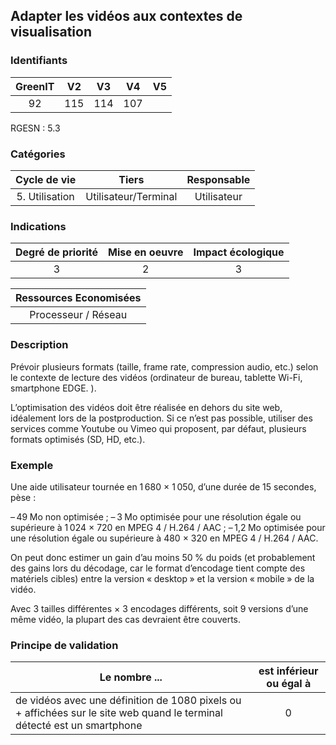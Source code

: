 ## Adapter les vidéos aux contextes de visualisation

### Identifiants

| GreenIT | V2  | V3  | V4  | V5  |
| :-----: | :-: | :-: | :-: | :-: |
|   92    | 115 | 114 | 107 |     |

RGESN : 5.3

### Catégories

|  Cycle de vie  |        Tiers         | Responsable |
| :------------: | :------------------: | :---------: |
| 5. Utilisation | Utilisateur/Terminal | Utilisateur |

### Indications

| Degré de priorité | Mise en oeuvre | Impact écologique |
| :---------------: | :------------: | :---------------: |
|         3         |       2        |         3         |

| Ressources Economisées |
| :--------------------: |
|  Processeur / Réseau   |

### Description

Prévoir plusieurs formats (taille, frame rate, compression audio, etc.) selon le contexte de lecture des vidéos (ordinateur de bureau, tablette Wi-Fi, smartphone EDGE. ).

L’optimisation des vidéos doit être réalisée en dehors du site web, idéalement lors de la postproduction. Si ce n’est pas possible, utiliser des services comme Youtube ou Vimeo qui proposent, par défaut, plusieurs formats optimisés (SD, HD, etc.).

### Exemple

Une aide utilisateur tournée en 1 680 × 1 050, d’une durée de 15 secondes, pèse :

– 49 Mo non optimisée ;
– 3 Mo optimisée pour une résolution égale ou supérieure à 1 024 × 720 en MPEG 4 / H.264 / AAC ;
– 1,2 Mo optimisée pour une résolution égale ou supérieure à 480 × 320 en MPEG 4 / H.264 / AAC.

On peut donc estimer un gain d’au moins 50 % du poids (et probablement des gains lors du décodage, car le format d’encodage tient compte des matériels cibles) entre la version « desktop » et la version « mobile » de la vidéo.

Avec 3 tailles différentes × 3 encodages différents, soit 9 versions d’une même vidéo, la plupart des cas devraient être couverts.

### Principe de validation

| Le nombre ...                                                                                                           | est inférieur ou égal à |
| ----------------------------------------------------------------------------------------------------------------------- | :---------------------: |
| de vidéos avec une définition de 1080 pixels ou + affichées sur le site web quand le terminal détecté est un smartphone |            0            |
